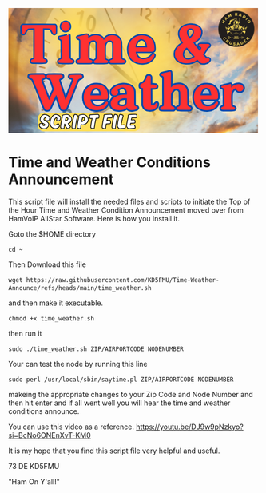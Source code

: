 ![HRC Logo](https://github.com/KD5FMU/Time-Weather-Announce/blob/main/TimeWeather2.png)

# Time and Weather Conditions Announcement
This script file will install the needed files and scripts to initiate the Top of the Hour Time and Weather Condition Announcement moved over from HamVoIP AllStar Software. Here is how you install it.



Goto the $HOME directory
```
cd ~
```

Then Download this file
```
wget https://raw.githubusercontent.com/KD5FMU/Time-Weather-Announce/refs/heads/main/time_weather.sh
```
and then make it executable.

```
chmod +x time_weather.sh
```

then run it
```
sudo ./time_weather.sh ZIP/AIRPORTCODE NODENUMBER
```

Your can test the node by running this line 

```
sudo perl /usr/local/sbin/saytime.pl ZIP/AIRPORTCODE NODENUMBER
```

makeing the appropriate changes to your Zip Code and Node Number and then hit enter and if all went well you will hear the time and weather conditions announce.

You can use this video as a reference.
https://youtu.be/DJ9w9pNzkyo?si=BcNo6ONEnXvT-KM0

It is my hope that you find this script file very helpful and useful. 

73 DE KD5FMU

"Ham On Y'all!"


